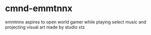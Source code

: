 # cmnd-emmtnnx
emmtnnx aspires to open world gamer while playing select music and projecting visual art made by studio xtz 
